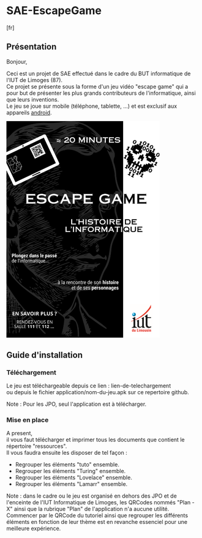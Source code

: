 # SAE-EscapeGame
[fr]
## Présentation
Bonjour,

Ceci est un projet de SAE effectué dans le cadre du BUT informatique de l'IUT de Limoges (87).  
Ce projet se présente sous la forme d'un jeu vidéo "escape game" qui a pour but de présenter les plus grands contributeurs de l'informatique, ainsi que leurs inventions.  
Le jeu se joue sur mobile (téléphone, tablette, ...) et est exclusif aux appareils <ins>android</ins>.  

<img src="https://github.com/Axel230303/Image/blob/main/Escape%20Game%20Affiche.png" width="400">

## Guide d'installation
### Téléchargement
Le jeu est téléchargeable depuis ce lien : lien-de-telechargement  
  ou depuis le fichier application/nom-du-jeu.apk sur ce repertoire github.  

Note : Pour les JPO, seul l'application est à télécharger.

### Mise en place
A present,  
il vous faut télécharger et imprimer tous les documents que contient le répertoire "ressources".  
Il vous faudra ensuite les disposer de tel façon :
  - Regrouper les éléments "tuto" ensemble.
  - Regrouper les éléments "Turing" ensemble.
  - Regrouper les éléments "Lovelace" ensemble.
  - Regrouper les éléments "Lamarr" ensemble.

Note : dans le cadre ou le jeu est organisé en dehors des JPO et de l'enceinte de l'IUT Informatique de Limoges, les QRCodes nommés "Plan - X" ainsi que la rubrique "Plan" de l'application n'a aucune utilité. Commencer par le QRCode du tutoriel ainsi que regrouper les différents éléments en fonction de leur thème est en revanche essenciel pour une meilleure expérience.


